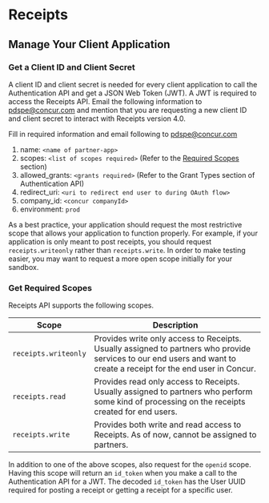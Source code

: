 
# Receipts

## Manage Your Client Application

### Get a Client ID and Client Secret

A client ID and client secret is needed for every client application to call the Authentication API and get a JSON Web Token (JWT). A JWT is required to access the Receipts API. Email the following information to pdspe@concur.com and mention that you are requesting a new client ID and client secret to interact with Receipts version 4.0.

Fill in required information and email following to pdspe@concur.com

1. name: `<name of partner-app>`
2. scopes: `<list of scopes required>` (Refer to the [Required Scopes](#get-required-scopes) section)
3. allowed_grants: `<grants required>` (Refer to the Grant Types section of Authentication API)
4. redirect_uri: `<uri to redirect end user to during OAuth flow>`
5. company_id: `<concur companyId>`
6. environment: `prod`

As a best practice, your application should request the most restrictive scope that allows your application to function properly. For example, if your application is only meant to post receipts, you should request `receipts.writeonly` rather than `receipts.write`. In order to make testing easier, you may want to request a more open scope initially for your sandbox.

### Get Required Scopes

Receipts API supports the following scopes.

Scope | Description
------|------------
`receipts.writeonly` | Provides write only access to Receipts. Usually assigned to partners who provide services to our end users and want to create a receipt for the end user in Concur.
`receipts.read` | Provides read only access to Receipts. Usually assigned to partners who perform some kind of processing on the receipts created for end users.
`receipts.write` | Provides both write and read access to Receipts. As of now, cannot be assigned to partners.  

In addition to one of the above scopes, also request for the `openid` scope. Having this scope will return an `id_token` when you make a call to the Authentication API for a JWT. The decoded `id_token` has the User UUID required for posting a receipt or getting a receipt for a specific user.


